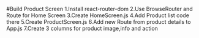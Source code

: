 #Build Product Screen
1.Install react-router-dom
2.Use BrowseRouter and Route for Home Screen
3.Create HomeScreen.js
4.Add Product list code there
5.Create ProductScreen.js
6.Add new Route from product details to App.js
7.Create 3 columns for product image,info and action
